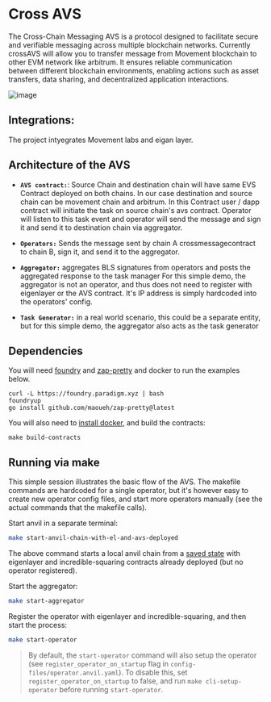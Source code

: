 # Cross AVS

The Cross-Chain Messaging AVS is a protocol designed to facilitate secure and verifiable messaging across multiple blockchain networks. Currently crossAVS will allow you to transfer message from Movement blockchain to other EVM network like arbitrum. It ensures reliable communication between different blockchain environments, enabling actions such as asset transfers, data sharing, and decentralized application interactions.

![image](https://github.com/AnirudhaGitHub/cross_avs/assets/167628180/65d59d99-f99c-4e80-b69f-3181a9d17fc1)

## Integrations:
The project intyegrates Movement labs and eigan layer.

## Architecture of the AVS
- **`AVS contract:`**:
Source Chain  and destination chain will have same EVS Contract deployed on both chains. In our case destination and source chain can be movement chain and arbitrum. In this Contract user / dapp contract will initiate the task on source chain's avs contract. Operator will listen to this task event and operator will send the message and sign it and send it to destination chain via aggregator.

- **`Operators:`**
Sends the message sent by chain A crossmessagecontract to chain B, sign it, and send it to the aggregator.

- **`Aggregator:`**
aggregates BLS signatures from operators and posts the aggregated response to the task manager
For this simple demo, the aggregator is not an operator, and thus does not need to register with eigenlayer or the AVS contract. It's IP address is simply hardcoded into the operators' config.

- **`Task Generator:`**
in a real world scenario, this could be a separate entity, but for this simple demo, the aggregator also acts as the task generator

## Dependencies

You will need [foundry](https://book.getfoundry.sh/getting-started/installation) and [zap-pretty](https://github.com/maoueh/zap-pretty) and docker to run the examples below.
```
curl -L https://foundry.paradigm.xyz | bash
foundryup
go install github.com/maoueh/zap-pretty@latest
```
You will also need to [install docker](https://docs.docker.com/get-docker/), and build the contracts:
```
make build-contracts
```

## Running via make

This simple session illustrates the basic flow of the AVS. The makefile commands are hardcoded for a single operator, but it's however easy to create new operator config files, and start more operators manually (see the actual commands that the makefile calls).

Start anvil in a separate terminal:

```bash
make start-anvil-chain-with-el-and-avs-deployed
```

The above command starts a local anvil chain from a [saved state](./tests/anvil/avs-and-eigenlayer-deployed-anvil-state.json) with eigenlayer and incredible-squaring contracts already deployed (but no operator registered).

Start the aggregator:

```bash
make start-aggregator
```

Register the operator with eigenlayer and incredible-squaring, and then start the process:

```bash
make start-operator
```

> By default, the `start-operator` command will also setup the operator (see `register_operator_on_startup` flag in `config-files/operator.anvil.yaml`). To disable this, set `register_operator_on_startup` to false, and run `make cli-setup-operator` before running `start-operator`.



